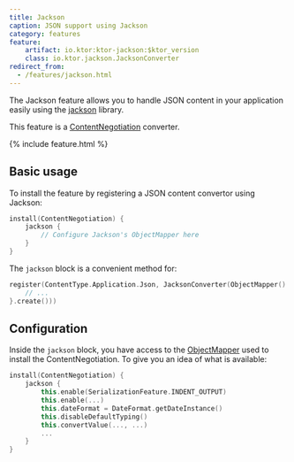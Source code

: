 ```yaml
---
title: Jackson
caption: JSON support using Jackson
category: features
feature:
    artifact: io.ktor:ktor-jackson:$ktor_version
    class: io.ktor.jackson.JacksonConverter
redirect_from:
  - /features/jackson.html
---
```


The Jackson feature allows you to handle JSON content in your application easily using
the [jackson](https://github.com/FasterXML/jackson) library.

This feature is a [ContentNegotiation](/features/content-negotiation.html) converter.

{% include feature.html %}

## Basic usage

To install the feature by registering a JSON content convertor using Jackson:

```kotlin
install(ContentNegotiation) {
    jackson {
        // Configure Jackson's ObjectMapper here
    }
}
```

The `jackson` block is a convenient method for:

```kotlin
register(ContentType.Application.Json, JacksonConverter(ObjectMapper().apply {
    // ...
}.create()))
```

## Configuration

Inside the `jackson` block, you have access to the [ObjectMapper](https://fasterxml.github.io/jackson-databind/javadoc/2.9/com/fasterxml/jackson/databind/ObjectMapper.html)
used to install the ContentNegotiation. To give you an idea of what is available:

```kotlin
install(ContentNegotiation) {
    jackson {
        this.enable(SerializationFeature.INDENT_OUTPUT)
        this.enable(...)
        this.dateFormat = DateFormat.getDateInstance()
        this.disableDefaultTyping()
        this.convertValue(..., ...)
        ...
    }
}
```
